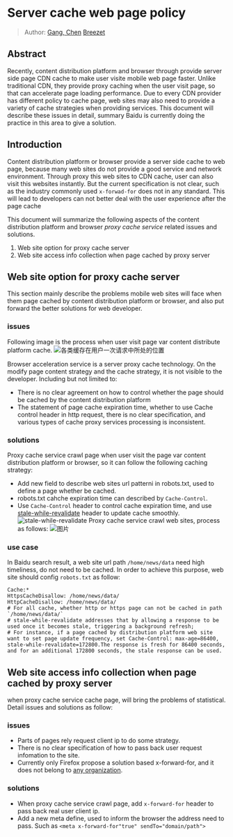 # Server cache web page policy

> Author:  [Gang, Chen](mailto:chengang06@baidu.com) [Breezet](taoqignqian01@baidu.com)

## Abstract

Recently, content distribution platform and browser through provide server side page CDN cache to make user visite mobile web page faster. Unlike traditional CDN, they provide proxy caching when the user visit page, so that can accelerate page loading performance. Due to every CDN provider has different policy to cache page, web sites may also need to provide a variety of cache strategies when providing services. This document will describe these issues in detail, summary Baidu is currently doing the practice in this area to give a solution.

## Introduction

Content distribution platform or browser provide a server side cache to web page, because many web sites do not provide a good service and network environment. Through proxy this web sites to CDN cache, user can also visit this websites instantly. But the current specification is not clear, such as the industry commonly used ``x-forwad-for`` does not in any standard. This will lead to developers can not better deal with the user experience after the page cache

This document will summarize the following aspects of the content distribution platform and browser *proxy cache service* related issues and solutions.

1. Web site option for proxy cache server
2. Web site access info collection when page cached by proxy server
 
## Web site option for proxy cache server

This section mainly describe the problems mobile web sites will face when them page cached by content distribution platform or browser, and also put forward the better solutions for web developer.

### issues

Following image is the process when user visit page var content distribute platform cache.
 ![各类缓存在用户一次请求中所处的位置](http://bos.nj.bpc.baidu.com/v1/agroup/ffccdda4058200fbb2b7aa59f17c2cc6bd737561)

Browser acceleration service is a server proxy cache technology. On the modify page content strategy and the cache strategy, it is not visible to the developer. Including but not limited to:

* There is no clear agreement on how to control whether the page should be cached by the content distribution platform
* The statement of page cache expiration time, whether to use Cache control header in http request, there is no clear specification, and various types of cache proxy services processing is inconsistent.

### solutions
Proxy cache service crawl page when user visit the page var content distribution platform or browser, so it can follow the following caching strategy:

* Add new field to describe web sites url patterni in robots.txt, used to define a page whether be cached.
* robots.txt cahche expiration time can described by `Cache-Control`.
* Use `Cache-Control` header to control cache expiration time, and use [stale-while-revalidate](https://tools.ietf.org/html/rfc5861) header to update cache smoothly.
![stale-while-revalidate](http://bos.nj.bpc.baidu.com/v1/agroup/0521445b1415f7e3d0ba849c2fb3796df30e7854)
Proxy cache service crawl web sites, process as follows:
![图片](http://bos.nj.bpc.baidu.com/v1/agroup/783f2989ae849f447eb6686071d940707421ed9f)

### use case

In Baidu search result, a web site url path `/home/news/data` need high timeliness, do not need to be cached. In order to achieve this purpose, web site should config `robots.txt` as follow:

```
Cache:*
HttpsCacheDisallow: /home/news/data/
HttpCacheDisallow: /home/news/data/
# For all cache, whether http or https page can not be cached in path `/home/news/data/`
# stale-while-revalidate addresses that by allowing a response to be used once it becomes stale, triggering a background refresh; 
# For instance, if a page cached by distribution platform web site want to set page update frequency, set Cache-Control: max-age=86400, stale-while-revalidate=172800.The response is fresh for 86400 seconds, and for an additional 172800 seconds, the stale response can be used.
```

## Web site access info collection when page cached by proxy server

when proxy cache service cache page, will bring the problems of statistical. Detail issues and solutions as follow:

### issues

* Parts of pages rely request client ip to do some strategy.
* There is no clear specification of how to pass back user request infomation to the site.
* Currently only Firefox propose a solution based x-forward-for, and it does not belong to [any organization](https://developer.mozilla.org/zh-CN/docs/Web/HTTP/Headers/X-Forwarded-For).

### solutions

* When proxy cache service crawl page, add `x-forward-for` header to pass back real user client ip.
* Add a new meta define, used to inform the browser the address need to pass. Such as `<meta x-forward-for"true" sendTo="domain/path">`
